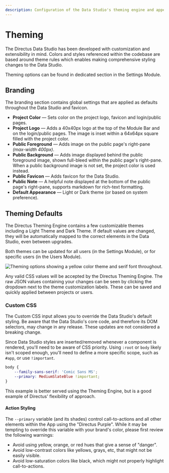 ```yaml
---
description: Configuration of the Data Studio's theming engine and appearance settings.
---
```


# Theming

The Directus Data Studio has been developed with customization and extensibility in mind. Colors and styles referenced within the codebase are based around theme rules which enables making comprehensive styling changes to the Data Studio.

Theming options can be found in dedicated section in the Settings Module.

## Branding

The branding section contains global settings that are applied as defaults throughout the Data Studio and favicon.

- **Project Color** — Sets color on the project logo, favicon and login/public pages.
- **Project Logo** — Adds a 40x40px logo at the top of the Module Bar and on the login/public pages. The image is inset within a 64x64px square filled with the project color.
- **Public Foreground** — Adds image on the public page's right-pane _(max-width 400px)_.
- **Public Background** — Adds image displayed behind the public foreground image, shown full-bleed within the public page's right-pane. When a public background image is not set, the project color is used instead.
- **Public Favicon** — Adds favicon for the Data Studio.
- **Public Note** — A helpful note displayed at the bottom of the public page's right-pane, supports markdown for rich-text formatting.
- **Default Appearance** — Light or Dark theme (or based on system preference).

## Theming Defaults

The Directus Theming Engine contains a few customizable themes including a Light Theme and Dark Theme. If default values are changed, they will be automatically mapped to the correct elements in the Data Studio, even between upgrades.

Both themes can be updated for all users (in the Settings Module), or for specific users (in the Users Module).

![Theming options showing a yellow color theme and serif font throughout.](https://product-team.directus.app/assets/005783db-6a54-4aa9-b425-bc6e6092ff20.png)

Any valid CSS values will be accepted by the Directus Theming Engine. The raw JSON values containing your changes can be seen by clicking the dropdown next to the theme customization labels. These can be saved and quickly applied between projects or users.

### Custom CSS

The Custom CSS input allows you to override the Data Studio's default styling. Be aware that the Data Studio's core code, and therefore its DOM selectors, may change in any release. These updates are not considered a breaking change.

Since Data Studio styles are inserted/removed whenever a component is rendered, you'll need to be aware of CSS priority. Using
`:root` or `body` likely isn't scoped enough, you'll need to define a more specific scope, such as `#app`, or use `!important`.

```css
body {
	--family-sans-serif: 'Comic Sans MS';
	--primary: MediumSlateBlue !important;
}
```

This example is better served using the Theming Engine, but is a good example of Directus' flexibility of approach.

#### Action Styling

The `--primary` variable (and its shades) control call-to-actions and all other elements within the App using the
"Directus Purple". While it may be tempting to override this variable with your brand's color, please first review the
following warnings:

- Avoid using yellow, orange, or red hues that give a sense of "danger".
- Avoid low-contrast colors like yellows, grays, etc, that might not be easily visible.
- Avoid low-saturation colors like black, which might not properly highlight call-to-actions.
